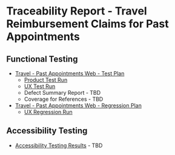 # Traceability Report - Travel Reimbursement Claims for Past Appointments 

## Functional Testing
- [Travel - Past Appointments Web - Test Plan](https://dsvavsp.testrail.io/index.php?/plans/view/5766)
  - [Product Test Run](https://dsvavsp.testrail.io/index.php?/runs/view/5771)
  - [UX Test Run](https://dsvavsp.testrail.io/index.php?/runs/view/5772)
  - Defect Summary Report - TBD
  - Coverage for References - TBD
- [Travel - Past Appointments Web - Regression Plan](https://dsvavsp.testrail.io/index.php?/plans/view/5767)
  - [UX Regression Run](https://dsvavsp.testrail.io/index.php?/runs/view/5773)

## Accessibility Testing
- [Accessibility Testing Results]() - TBD
